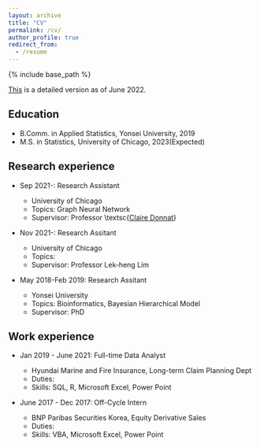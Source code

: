 ```yaml
---
layout: archive
title: "CV"
permalink: /cv/
author_profile: true
redirect_from:
  - /resume
---
```


{% include base_path %}

[This]() is a detailed version as of June 2022.

## Education
* B.Comm. in Applied Statistics, Yonsei University, 2019
* M.S. in Statistics, University of Chicago, 2023(Expected)

## Research experience
* Sep 2021-: Research Assistant
  * University of Chicago
  * Topics: Graph Neural Network
  * Supervisor: Professor \textsc{[Claire Donnat](https://donnate.github.io/)}

* Nov 2021-: Research Assitant
  * University of Chicago
  * Topics:
  * Supervisor: Professor Lek-heng Lim

* May 2018-Feb 2019: Research Assitant
  * Yonsei University
  * Topics: Bioinformatics, Bayesian Hierarchical Model
  * Supervisor: PhD 

## Work experience
* Jan 2019 - June 2021: Full-time Data Analyst
  * Hyundai Marine and Fire Insurance, Long-term Claim Planning Dept
  * Duties:
  * Skills: SQL, R, Microsoft Excel, Power Point

* June 2017 - Dec 2017: Off-Cycle Intern
  * BNP Paribas Securities Korea, Equity Derivative Sales
  * Duties: 
  * Skills: VBA, Microsoft Excel, Power Point
